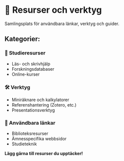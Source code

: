 # 🔧 Resurser och verktyg

Samlingsplats för användbara länkar, verktyg och guider.

## Kategorier:

### 📖 Studieresurser
- Läs- och skrivhjälp
- Forskningsdatabaser  
- Online-kurser

### 🛠️ Verktyg
- Miniräknare och kalkylatorer
- Referenshantering (Zotero, etc.)
- Presentationsverktyg

### 🔗 Användbara länkar
- Biblioteksresurser
- Ämnesspecifika webbsidor
- Studieteknik

**Lägg gärna till resurser du upptäcker!**